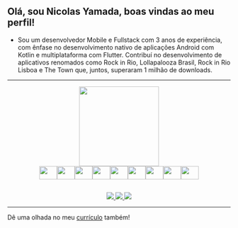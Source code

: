 ## Olá, sou Nicolas Yamada, boas vindas ao meu perfil!

- Sou um desenvolvedor Mobile e Fullstack com 3 anos de experiência, com ênfase no desenvolvimento nativo de aplicações Android com Kotlin e multiplataforma com Flutter. Contribuí no desenvolvimento de aplicativos renomados como Rock in Rio, Lollapalooza Brasil, Rock in Rio Lisboa e The Town que, juntos, superaram 1 milhão de downloads.

---

<div align="center">
  <a href="https://github.com/kenjiroyamada16">
    <img height="180em" src="https://github-readme-stats.vercel.app/api/top-langs/?username=kenjiroyamada16&layout=compact&langs_count=7&theme=dracula"/>
  </a>
</div>
  
<div style="display: flex; justify-content: center;" align="center">
  <img align="center" height="30" width="40" src="https://cdn.jsdelivr.net/gh/devicons/devicon/icons/flutter/flutter-original.svg" />
  <img align="center" height="30" width="40" src="https://cdn.jsdelivr.net/gh/devicons/devicon/icons/dart/dart-original.svg" />
  <img align="center" height="30" width="40" src="https://cdn.jsdelivr.net/gh/devicons/devicon/icons/kotlin/kotlin-original.svg" />
  <img align="center" height="30" width="40" src="https://cdn.jsdelivr.net/gh/devicons/devicon/icons/react/react-original.svg" />
  <img align="center" height="30" width="40" src="https://cdn.jsdelivr.net/gh/devicons/devicon/icons/vuejs/vuejs-original.svg" />
  <img align="center" height="30" width="40" src="https://cdn.jsdelivr.net/gh/devicons/devicon/icons/typescript/typescript-plain.svg" />
  <img align="center" height="30" width="40" src="https://cdn.jsdelivr.net/gh/devicons/devicon/icons/javascript/javascript-plain.svg" />
  <img align="center" height="30" width="40" src="https://cdn.jsdelivr.net/gh/devicons/devicon/icons/nodejs/nodejs-plain-wordmark.svg" />
  <img align="center" height="30" width="40" src="https://cdn.jsdelivr.net/gh/devicons/devicon/icons/rails/rails-plain-wordmark.svg" />
</div>

##
  
<div align="center">
  <a href="https://www.linkedin.com/in/nicolas-yamada-643444207/" target="_blank">
    <img src="https://img.shields.io/badge/LinkedIn-0077B5?style=for-the-badge&logo=linkedin&logoColor=white"/>
  </a>
  <a href="mailto:nicolasyamada16@gmail.com" target="_blank">
    <img src="https://img.shields.io/badge/Gmail-D14836?style=for-the-badge&logo=gmail&logoColor=white"/>
  </a>
  <a href="https://www.instagram.com/nicolasyamada_" target="_blank">
    <img src="https://img.shields.io/badge/Instagram-E4405F?style=for-the-badge&logo=instagram&logoColor=white"/>
  </a>
</div>

---

<div>
  Dê uma olhada no meu <a href="curriculo_nicolas.pdf">currículo</a> também!
</div>
